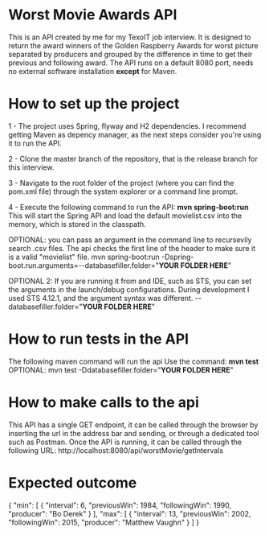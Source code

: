 # Worst Movie Awards API

This is an API created by me for my TexoIT job interview. It is designed to return the award winners of the Golden Raspberry Awards for worst picture separated by producers and grouped by the difference in time to get their previous and following award.
The API runs on a default 8080 port, needs no external software installation <b>except</b> for Maven.


# How to set up the project

1 - The project uses Spring, flyway and H2 dependencies. I recommend getting Maven as depency manager, as the next steps consider you're using it to run the API.

2 - Clone the master branch of the repository, that is the release branch for this interview.

3 - Navigate to the root folder of the project (where you can find the pom.xml file) through the system explorer or a command line prompt.

4 - Execute the following command to run the API:
<b>mvn spring-boot:run</b>
This will start the Spring API and load the default movielist.csv into the memory, which is stored in the classpath.

OPTIONAL: you can pass an argument in the command line to recursevily search .csv files. The api checks the first line of the header to make sure it is a valid "movielist" file.
mvn spring-boot:run -Dspring-boot.run.arguments=--databasefiller.folder="<b>YOUR FOLDER HERE</b>"

OPTIONAL 2: If you are running it from and IDE, such as STS, you can set the arguments in the launch/debug configurations. During development I used STS 4.12.1, and the argument syntax was different.
--databasefiller.folder="<b>YOUR FOLDER HERE</b>"

# How to run tests in the API

The following maven command will run the api Use the command:
<b>mvn test</b>
OPTIONAL: 
mvn test -Ddatabasefiller.folder="<b>YOUR FOLDER HERE</b>"

# How to make calls to the api

This API has a single GET endpoint, it can be called through the browser by inserting the url in the address bar and sending, or through a dedicated tool such as Postman. 
Once the API is running, it can be called through the following URL:
http://localhost:8080/api/worstMovie/getIntervals


# Expected outcome

{
    "min": [
        {
            "interval": 6,
            "previousWin": 1984,
            "followingWin": 1990,
            "producer": "Bo Derek"
        }
    ],
    "max": [
        {
            "interval": 13,
            "previousWin": 2002,
            "followingWin": 2015,
            "producer": "Matthew Vaughn"
        }
    ]
}
